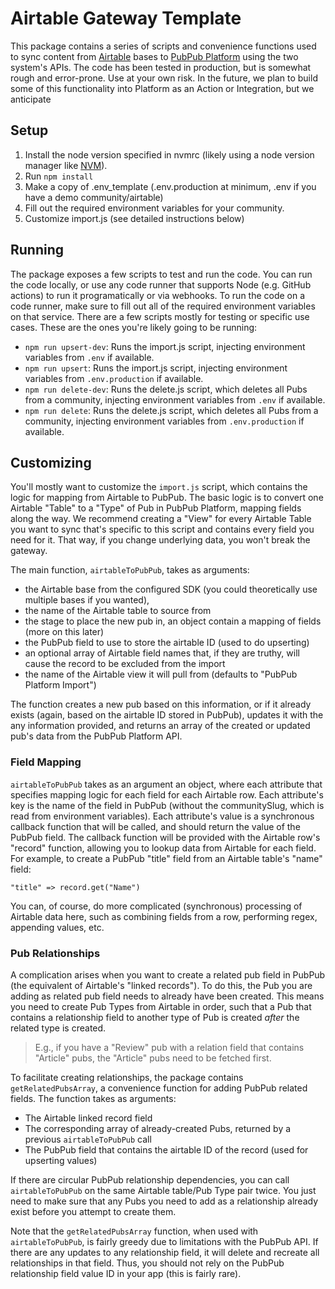 # Airtable Gateway Template

This package contains a series of scripts and convenience functions used to sync content from [Airtable](https://airtable.com) bases to [PubPub Platform](https://knowledgefutures.org/platform) using the two system's APIs.
The code has been tested in production, but is somewhat rough and error-prone.
Use at your own risk.
In the future, we plan to build some of this functionality into Platform as an Action or Integration, but we anticipate

## Setup

1. Install the node version specified in nvmrc (likely using a node version manager like [NVM](https://github.com/nvm-sh/nvm)).
2. Run `npm install`
3. Make a copy of .env_template (.env.production at minimum, .env if you have a demo community/airtable)
4. Fill out the required environment variables for your community.
5. Customize import.js (see detailed instructions below)

## Running

The package exposes a few scripts to test and run the code.
You can run the code locally, or use any code runner that supports Node (e.g. GitHub actions) to run it programatically or via webhooks.
To run the code on a code runner, make sure to fill out all of the required environment variables on that service.
There are a few scripts mostly for testing or specific use cases.
These are the ones you're likely going to be running:

- `npm run upsert-dev`: Runs the import.js script, injecting environment variables from `.env` if available.
- `npm run upsert`: Runs the import.js script, injecting environment variables from `.env.production` if available.
- `npm run delete-dev`: Runs the delete.js script, which deletes all Pubs from a community, injecting environment variables from `.env` if available.
- `npm run delete`: Runs the delete.js script, which deletes all Pubs from a community, injecting environment variables from `.env.production` if available.

## Customizing

You'll mostly want to customize the `import.js` script, which contains the logic for mapping from Airtable to PubPub.
The basic logic is to convert one Airtable "Table" to a "Type" of Pub in PubPub Platform, mapping fields along the way.
We recommend creating a "View" for every Airtable Table you want to sync that's specific to this script and contains every field you need for it.
That way, if you change underlying data, you won't break the gateway.

The main function, `airtableToPubPub`, takes as arguments:

- the Airtable base from the configured SDK (you could theoretically use multiple bases if you wanted),
- the name of the Airtable table to source from
- the stage to place the new pub in, an object contain a mapping of fields (more on this later)
- the PubPub field to use to store the airtable ID (used to do upserting)
- an optional array of Airtable field names that, if they are truthy, will cause the record to be excluded from the import
- the name of the Airtable view it will pull from (defaults to "PubPub Platform Import")

The function creates a new pub based on this information, or if it already exists (again, based on the airtable ID stored in PubPub), updates it with the any information provided, and returns an array of the created or updated pub's data from the PubPub Platform API.

### Field Mapping

`airtableToPubPub` takes as an argument an object, where each attribute that specifies mapping logic for each field for each Airtable row.
Each attribute's key is the name of the field in PubPub (without the communitySlug, which is read from environment variables).
Each attribute's value is a synchronous callback function that will be called, and should return the value of the PubPub field.
The callback function will be provided with the Airtable row's "record" function, allowing you to lookup data from Airtable for each field.
For example, to create a PubPub "title" field from an Airtable table's "name" field:

```
"title" => record.get("Name")
```

You can, of course, do more complicated (synchronous) processing of Airtable data here, such as combining fields from a row, performing regex, appending values, etc.

### Pub Relationships

A complication arises when you want to create a related pub field in PubPub (the equivalent of Airtable's "linked records").
To do this, the Pub you are adding as related pub field needs to already have been created.
This means you need to create Pub Types from Airtable in order, such that a Pub that contains a relationship field to another type of Pub is created _after_ the related type is created.

> E.g., if you have a "Review" pub with a relation field that contains "Article" pubs, the "Article" pubs need to be fetched first.

To facilitate creating relationships, the package contains `getRelatedPubsArray`, a convenience function for adding PubPub related fields.
The function takes as arguments:

- The Airtable linked record field
- The corresponding array of already-created Pubs, returned by a previous `airtableToPubPub` call
- The PubPub field that contains the airtable ID of the record (used for upserting values)

If there are circular PubPub relationship dependencies, you can call `airtableToPubPub` on the same Airtable table/Pub Type pair twice.
You just need to make sure that any Pubs you need to add as a relationship already exist before you attempt to create them.

Note that the `getRelatedPubsArray` function, when used with `airtableToPubPub`, is fairly greedy due to limitations with the PubPub API.
If there are any updates to any relationship field, it will delete and recreate all relationships in that field.
Thus, you should not rely on the PubPub relationship field value ID in your app (this is fairly rare).
